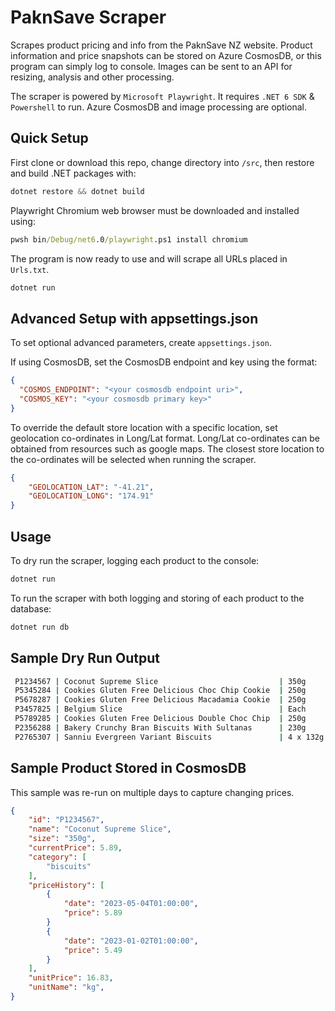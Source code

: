# PaknSave Scraper

Scrapes product pricing and info from the PaknSave NZ website. Product information and price snapshots can be stored on Azure CosmosDB, or this program can simply log to console. Images can be sent to an API for resizing, analysis and other processing.

The scraper is powered by `Microsoft Playwright`. It requires `.NET 6 SDK` & `Powershell` to run. Azure CosmosDB and image processing are optional.

## Quick Setup

First clone or download this repo, change directory into `/src`, then restore and build .NET packages with:

```powershell
dotnet restore && dotnet build
```

Playwright Chromium web browser must be downloaded and installed using:

```cmd
pwsh bin/Debug/net6.0/playwright.ps1 install chromium
```

The program is now ready to use and will scrape all URLs placed in `Urls.txt`.

```cmd
dotnet run
```

## Advanced Setup with appsettings.json

To set optional advanced parameters, create `appsettings.json`.

If using CosmosDB, set the CosmosDB endpoint and key using the format:

```json
{
  "COSMOS_ENDPOINT": "<your cosmosdb endpoint uri>",
  "COSMOS_KEY": "<your cosmosdb primary key>"
}
```

To override the default store location with a specific location, set geolocation co-ordinates in Long/Lat format. Long/Lat co-ordinates can be obtained from resources such as google maps.
The closest store location to the co-ordinates will be selected when running the scraper.

```json
{
    "GEOLOCATION_LAT": "-41.21",
    "GEOLOCATION_LONG": "174.91"
}
```

## Usage

To dry run the scraper, logging each product to the console:

```powershell
dotnet run
```

To run the scraper with both logging and storing of each product to the database:

```powershell
dotnet run db
```

## Sample Dry Run Output

```cmd
 P1234567 | Coconut Supreme Slice                           | 350g     | $ 5.89 | $16.83 /kg
 P5345284 | Cookies Gluten Free Delicious Choc Chip Cookie  | 250g     | $ 4.89 | $19.56 /kg
 P5678287 | Cookies Gluten Free Delicious Macadamia Cookie  | 250g     | $ 4.89 | $19.56 /kg
 P3457825 | Belgium Slice                                   | Each     | $ 5.89 | 
 P5789285 | Cookies Gluten Free Delicious Double Choc Chip  | 250g     | $ 4.89 | $19.56 /kg
 P2356288 | Bakery Crunchy Bran Biscuits With Sultanas      | 230g     | $ 4.49 | $19.52 /kg
 P2765307 | Sanniu Evergreen Variant Biscuits               | 4 x 132g | $ 6.36 | $12.05 /kg
```

## Sample Product Stored in CosmosDB

This sample was re-run on multiple days to capture changing prices.

```json
{
    "id": "P1234567",
    "name": "Coconut Supreme Slice",
    "size": "350g",
    "currentPrice": 5.89,
    "category": [
        "biscuits"
    ],
    "priceHistory": [
        {
            "date": "2023-05-04T01:00:00",
            "price": 5.89
        }
        {
            "date": "2023-01-02T01:00:00",
            "price": 5.49
        }
    ],
    "unitPrice": 16.83,
    "unitName": "kg",
}
```
